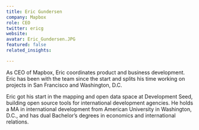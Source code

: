 ```yaml
---
title: Eric Gundersen
company: Mapbox
role: CEO
twitter: ericg
website:
avatar: Eric_Gundersen.JPG
featured: false
related_insights:

---
```

As CEO of Mapbox, Eric coordinates product and business development. Eric has been with the team since the start and splits his time working on projects in San Francisco and Washington, D.C.

Eric got his start in the mapping and open data space at Development Seed, building open source tools for international development agencies. He holds a MA in international development from American University in Washington, D.C., and has dual Bachelor’s degrees in economics and international relations.
